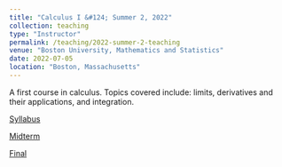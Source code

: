 ```yaml
---
title: "Calculus I &#124; Summer 2, 2022"
collection: teaching
type: "Instructor"
permalink: /teaching/2022-summer-2-teaching
venue: "Boston University, Mathematics and Statistics"
date: 2022-07-05
location: "Boston, Massachusetts"
---
```


A first course in calculus. Topics covered include: limits, derivatives and their applications, and integration.

[Syllabus](http://trevormnorton.github.io/files/MA123_Syllabus.pdf)

[Midterm](http://trevormnorton.github.io/files/ma_123_midterm_solns.pdf)

[Final](http://trevormnorton.github.io/files/ma_123_final.pdf)